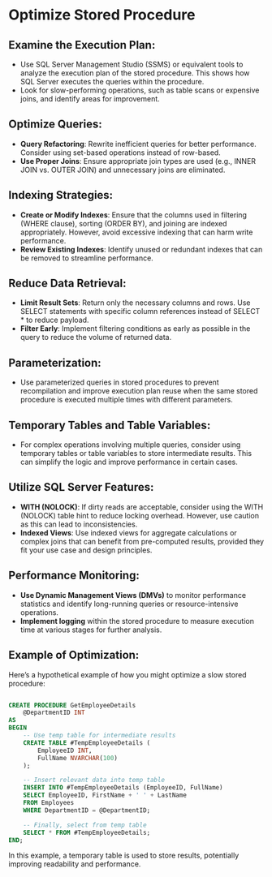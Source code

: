 # Optimize Stored Procedure

## Examine the Execution Plan:
- Use SQL Server Management Studio (SSMS) or equivalent tools to analyze the execution plan of the stored procedure. This shows how SQL Server executes the queries within the procedure.
- Look for slow-performing operations, such as table scans or expensive joins, and identify areas for improvement.

## Optimize Queries:
- **Query Refactoring**: Rewrite inefficient queries for better performance. Consider using set-based operations instead of row-based.
- **Use Proper Joins**: Ensure appropriate join types are used (e.g., INNER JOIN vs. OUTER JOIN) and unnecessary joins are eliminated.

## Indexing Strategies:
- **Create or Modify Indexes**: Ensure that the columns used in filtering (WHERE clause), sorting (ORDER BY), and joining are indexed appropriately. However, avoid excessive indexing that can harm write performance.
- **Review Existing Indexes**: Identify unused or redundant indexes that can be removed to streamline performance.

## Reduce Data Retrieval:
- **Limit Result Sets**: Return only the necessary columns and rows. Use SELECT statements with specific column references instead of SELECT * to reduce payload.
- **Filter Early**: Implement filtering conditions as early as possible in the query to reduce the volume of returned data.

## Parameterization:
- Use parameterized queries in stored procedures to prevent recompilation and improve execution plan reuse when the same stored procedure is executed multiple times with different parameters.

## Temporary Tables and Table Variables:
- For complex operations involving multiple queries, consider using temporary tables or table variables to store intermediate results. This can simplify the logic and improve performance in certain cases.

## Utilize SQL Server Features:
- **WITH (NOLOCK)**: If dirty reads are acceptable, consider using the WITH (NOLOCK) table hint to reduce locking overhead. However, use caution as this can lead to inconsistencies.
- **Indexed Views**: Use indexed views for aggregate calculations or complex joins that can benefit from pre-computed results, provided they fit your use case and design principles.

## Performance Monitoring:
- **Use Dynamic Management Views (DMVs)** to monitor performance statistics and identify long-running queries or resource-intensive operations.
- **Implement logging** within the stored procedure to measure execution time at various stages for further analysis.

## Example of Optimization:

Here’s a hypothetical example of how you might optimize a slow stored procedure:

```sql

CREATE PROCEDURE GetEmployeeDetails
    @DepartmentID INT
AS
BEGIN
    -- Use temp table for intermediate results
    CREATE TABLE #TempEmployeeDetails (
        EmployeeID INT,
        FullName NVARCHAR(100)
    );

    -- Insert relevant data into temp table
    INSERT INTO #TempEmployeeDetails (EmployeeID, FullName) 
    SELECT EmployeeID, FirstName + ' ' + LastName 
    FROM Employees
    WHERE DepartmentID = @DepartmentID;

    -- Finally, select from temp table
    SELECT * FROM #TempEmployeeDetails;
END;
``` 

In this example, a temporary table is used to store results, potentially improving readability and performance.